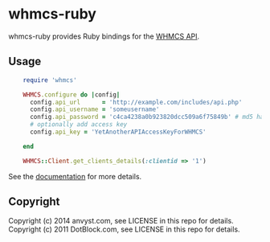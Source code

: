# whmcs-ruby

whmcs-ruby provides Ruby bindings for the [WHMCS API](http://docs.whmcs.com/API#External_API).


## Usage

```ruby
    require 'whmcs'

    WHMCS.configure do |config|
      config.api_url      = 'http://example.com/includes/api.php'
      config.api_username = 'someusername'
      config.api_password = 'c4ca4238a0b923820dcc509a6f75849b' # md5 hash
	  # optionally add access key
	  config.api_key = 'YetAnotherAPIAccessKeyForWHMCS'

	end

    WHMCS::Client.get_clients_details(:clientid => '1')
```

See the [documentation](http://jujav4ik.github.io/whmcs-api) for more details.


## Copyright

Copyright (c) 2014 anvyst.com, see LICENSE in this repo for details.
Copyright (c) 2011 DotBlock.com, see LICENSE in this repo for details.
